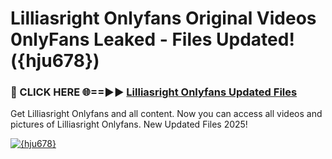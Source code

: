 # Lilliasright Onlyfans Original Videos 0nlyFans Leaked - Files Updated! ({hju678})

<h3>🔴 CLICK HERE 🌐==►► <a href="https://tinyurl.com/ms9xzufz" rel="nofollow">Lilliasright Onlyfans Updated Files</a></h3>

Get Lilliasright Onlyfans and all content. Now you can access all videos and pictures of Lilliasright Onlyfans. New Updated Files 2025!

[![{hju678}](https://i.imgur.com/PQ7UWWw.gif)](https://tinyurl.com/ms9xzufz)